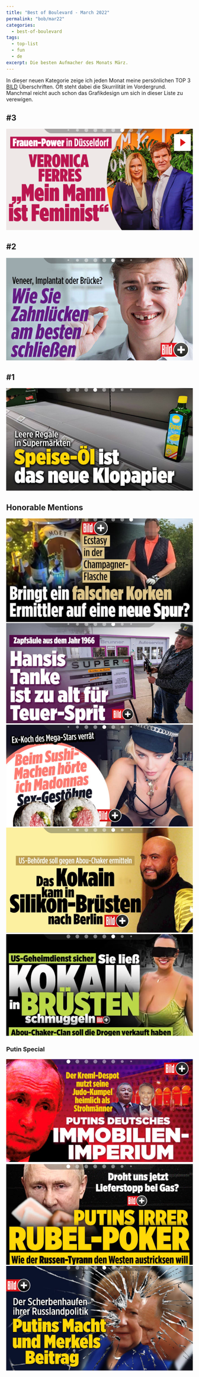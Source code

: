 ```yaml
---
title: "Best of Boulevard - March 2022"
permalink: "bob/mar22"
categories:
  - best-of-boulevard
tags:
  - top-list
  - fun
  - de
excerpt: Die besten Aufmacher des Monats März.
---
```


In dieser neuen Kategorie zeige ich jeden Monat meine persönlichen TOP 3 [BILD](https://www.bild.de/) Überschriften.
Oft steht dabei die Skurrilität im Vordergrund.
Manchmal reicht auch schon das Grafikdesign um sich in dieser Liste zu verewigen.


## #3
![Ferres](/assets/images/bob/2022-03/veronika.PNG)


## #2
![Abbruch](/assets/images/bob/2022-03/zahn.PNG)


## #1
![Bio](/assets/images/bob/2022-03/klo.PNG)


## Honorable Mentions
![Ectasy 4](/assets/images/bob/2022-03/schampus4.PNG)
![Hansi](/assets/images/bob/2022-03/hansi.PNG)
![Madonna](/assets/images/bob/2022-03/madonna.PNG)
![Kokain 1](/assets/images/bob/2022-03/koks1.PNG)
![Kokain 2](/assets/images/bob/2022-03/koks2.PNG)


### Putin Special
![Putin 1](/assets/images/bob/2022-03/putin1.PNG)
![Putin 2](/assets/images/bob/2022-03/putin2.PNG)
![Putin 3](/assets/images/bob/2022-03/putin3.PNG)
